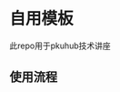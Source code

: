 <!--
 * @Author: Ethan && ethan@hanlife02.com
 * @Date: 2025-05-31 00:04:53
 * @LastEditors: Ethan && ethan@hanlife02.com
 * @LastEditTime: 2025-06-01 19:01:42
 * @FilePath: /slidev-customized-ethan/README.md
 * @Description:
 *
 * Copyright (c) 2025 by Ethan, All Rights Reserved.
-->

# 自用模板

此repo用于pkuhub技术讲座

## 使用流程

